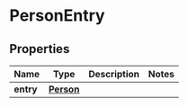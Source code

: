 
# PersonEntry

## Properties
Name | Type | Description | Notes
------------ | ------------- | ------------- | -------------
**entry** | [**Person**](Person.md) |  | 




